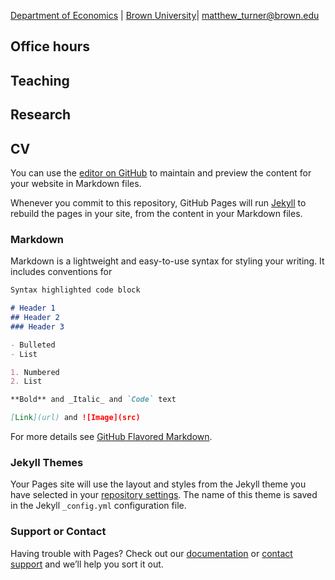 [Department of Economics](https://www.google.com/url?q=http%3A%2F%2Fwww.brown.edu%2FDepartments%2FEconomics%2F&sa=D&sntz=1&usg=AFQjCNGzxS1UUD4P11k2vsOZshkK4c56og) |
[Brown University](https://www.google.com/url?q=http%3A%2F%2Fwww.brown.edu%2F&sa=D&sntz=1&usg=AFQjCNGlHFwueacxk_vHrj0PCwm3l3kmlQ)|
matthew_turner@brown.edu

## Office hours
## Teaching
## Research
## CV

You can use the [editor on GitHub](https://github.com/m-turner/mat.io/edit/gh-pages/index.md) to maintain and preview the content for your website in Markdown files.

Whenever you commit to this repository, GitHub Pages will run [Jekyll](https://jekyllrb.com/) to rebuild the pages in your site, from the content in your Markdown files.

### Markdown

Markdown is a lightweight and easy-to-use syntax for styling your writing. It includes conventions for

```markdown
Syntax highlighted code block

# Header 1
## Header 2
### Header 3

- Bulleted
- List

1. Numbered
2. List

**Bold** and _Italic_ and `Code` text

[Link](url) and ![Image](src)
```

For more details see [GitHub Flavored Markdown](https://guides.github.com/features/mastering-markdown/).

### Jekyll Themes

Your Pages site will use the layout and styles from the Jekyll theme you have selected in your [repository settings](https://github.com/m-turner/mat.io/settings). The name of this theme is saved in the Jekyll `_config.yml` configuration file.

### Support or Contact

Having trouble with Pages? Check out our [documentation](https://docs.github.com/categories/github-pages-basics/) or [contact support](https://support.github.com/contact) and we’ll help you sort it out.
